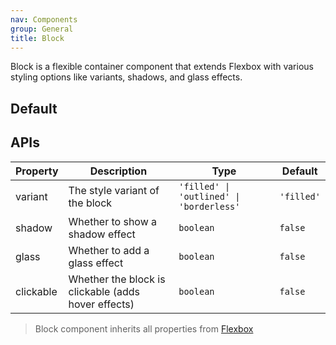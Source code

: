 ```yaml
---
nav: Components
group: General
title: Block
---
```


Block is a flexible container component that extends Flexbox with various styling options like variants, shadows, and glass effects.

## Default

<code src="./demos/index.tsx" nopadding></code>

## APIs

| Property  | Description                                         | Type                                     | Default    |
| --------- | --------------------------------------------------- | ---------------------------------------- | ---------- |
| variant   | The style variant of the block                      | `'filled' \| 'outlined' \| 'borderless'` | `'filled'` |
| shadow    | Whether to show a shadow effect                     | `boolean`                                | `false`    |
| glass     | Whether to add a glass effect                       | `boolean`                                | `false`    |
| clickable | Whether the block is clickable (adds hover effects) | `boolean`                                | `false`    |

> Block component inherits all properties from [Flexbox](https://github.com/ant-design/react-layout-kit)
